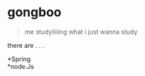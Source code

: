 # gongboo

>me studyiiiiing what i just wanna study
      
there are . . .     
        
*Spring          
*node.Js
